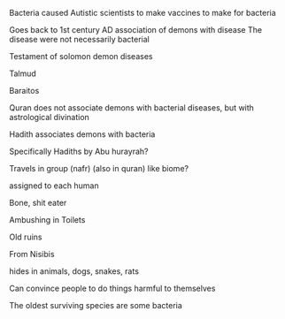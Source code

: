 Bacteria caused Autistic scientists to make vaccines to make for bacteria


Goes back to 1st century AD association of demons with disease
The disease were not necessarily bacterial

Testament of solomon demon diseases

Talmud

Baraitos

Quran does not associate demons with bacterial diseases, but with astrological divination

Hadith associates demons with bacteria

Specifically Hadiths by Abu hurayrah?

Travels in group (nafr) (also in quran) like biome?

assigned to each human

Bone, shit eater

Ambushing in Toilets

Old ruins

From Nisibis

hides in animals, dogs, snakes, rats

Can convince people to do things harmful to themselves 


The oldest surviving species are some bacteria